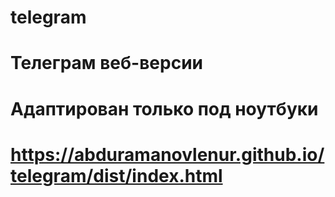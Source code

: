 # telegram
# Телеграм веб-версии
# Адаптирован только под ноутбуки
# https://abduramanovlenur.github.io/telegram/dist/index.html
